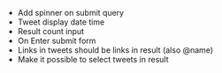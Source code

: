 * Add spinner on submit query
* Tweet display date time
* Result count input
* On Enter submit form
* Links in tweets should be links in result (also @name)
* Make it possible to select tweets in result